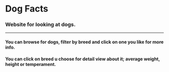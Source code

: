 # Dog Facts
### Website for looking at dogs.
---
#### You can browse for dogs, filter by breed and click on one you like for more info.
#### You can click on breed u choose for detail view about it; average weight, height or temperament.
